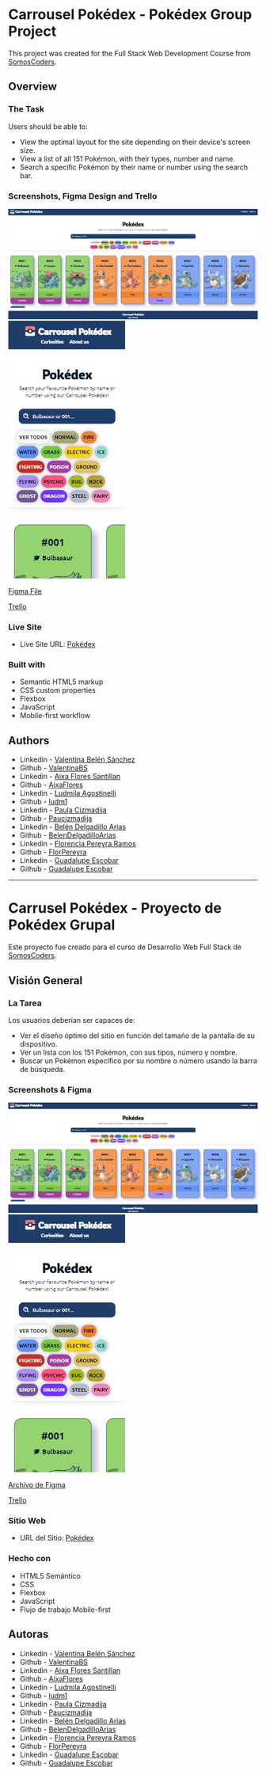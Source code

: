 # Carrousel Pokédex - Pokédex Group Project

This project was created for the Full Stack Web Development Course from [SomosCoders](https://somoscoders.org/es).

## Overview

### The Task

Users should be able to:

- View the optimal layout for the site depending on their device's screen size.
- View a list of all 151 Pokémon, with their types, number and name.
- Search a specific Pokémon by their name or number using the search bar.

### Screenshots, Figma Design and Trello

![Desktop View](assets/images/desktop-preview.png)
![Mobile View](assets/images/mobile-preview.png)

[Figma File](https://www.figma.com/file/QeHEanoBGyaiO4tKVrVEz6/Pok%C3%A9dex?type=design&node-id=0-1&mode=design&t=K13J3AYMb05mbuDF-0)

[Trello](https://trello.com/b/soCxGvwR/empujar-grupo-4)

### Live Site

- Live Site URL: [Pokédex](https://proyecto-pokedex-seven.vercel.app/)

### Built with

- Semantic HTML5 markup
- CSS custom properties
- Flexbox
- JavaScript
- Mobile-first workflow

## Authors

- Linkedin - [Valentina Belén Sánchez](https://www.linkedin.com/in/valentina-belen-sanchez/)
- Github - [ValentinaBS](https://github.com/ValentinaBS)
- Linkedin - [Aixa Flores Santillan](https://www.linkedin.com/in/aixa-flores-santillan/)
- Github - [AixaFlores](https://github.com/AixaFlores)
- Linkedin - [Ludmila Agostinelli](https://www.linkedin.com/in/ludmila-agostinelli-2a004a27b/)
- Github - [ludm1](https://github.com/ludm1)
- Linkedin - [Paula Cizmadija](https://www.linkedin.com/in/paulacizmadija/)
- Github - [Paucizmadija](https://github.com/Paucizmadija)
- Linkedin - [Belén Delgadillo Arias](https://www.linkedin.com/in/belen-delgadillo-arias-349043251)
- Github - [BelenDelgadilloArias](https://github.com/BelenDelgadilloArias)
- Linkedin - [Florencia Pereyra Ramos](https://www.linkedin.com/in/florenciacamilapereyraramos)
- Github - [FlorPereyra](https://github.com/FlorPereyra)
- Linkedin - [Guadalupe Escobar](https://www.linkedin.com/in/guadalupe-escobar-65967627a/)
- Github - [Guadalupe Escobar](https://github.com/guadalupe1516)

---

# Carrusel Pokédex - Proyecto de Pokédex Grupal

Este proyecto fue creado para el curso de Desarrollo Web Full Stack de [SomosCoders](https://somoscoders.org/es).

## Visión General

### La Tarea

Los usuarios deberían ser capaces de:

- Ver el diseño óptimo del sitio en función del tamaño de la pantalla de su dispositivo.
- Ver un lista con los 151 Pokémon, con sus tipos, número y nombre.
- Buscar un Pokémon específico por su nombre o número usando la barra de búsqueda.

### Screenshots & Figma

![Vista de Navegador](assets/images/desktop-preview.png)
![Vista de Teléfono](assets/images/mobile-preview.png)

[Archivo de Figma](https://www.figma.com/file/QeHEanoBGyaiO4tKVrVEz6/Pok%C3%A9dex?type=design&node-id=0-1&mode=design&t=K13J3AYMb05mbuDF-0)

[Trello](https://trello.com/b/soCxGvwR/empujar-grupo-4)

### Sitio Web

- URL del Sitio: [Pokédex](pokedex-ashy-theta.vercel.app)

### Hecho con

- HTML5 Semántico
- CSS
- Flexbox
- JavaScript
- Flujo de trabajo Mobile-first

## Autoras

- Linkedin - [Valentina Belén Sánchez](https://www.linkedin.com/in/valentina-belen-sanchez/)
- Github - [ValentinaBS](https://github.com/ValentinaBS)
- Linkedin - [Aixa Flores Santillan](https://www.linkedin.com/in/aixa-flores-santillan/)
- Github - [AixaFlores](https://github.com/AixaFlores)
- Linkedin - [Ludmila Agostinelli](https://www.linkedin.com/in/ludmila-agostinelli-2a004a27b/)
- Github - [ludm1](https://github.com/ludm1)
- Linkedin - [Paula Cizmadija](https://www.linkedin.com/in/paulacizmadija/)
- Github - [Paucizmadija](https://github.com/Paucizmadija)
- Linkedin - [Belén Delgadillo Arias](https://www.linkedin.com/in/belen-delgadillo-arias-349043251)
- Github - [BelenDelgadilloArias](https://github.com/BelenDelgadilloArias)
-  Linkedin - [Florencia Pereyra Ramos](https://www.linkedin.com/in/florenciacamilapereyraramos)
- Github - [FlorPereyra](https://github.com/FlorPereyra)
- Linkedin - [Guadalupe Escobar](https://www.linkedin.com/in/guadalupe-escobar-65967627a/)
- Github - [Guadalupe Escobar](https://github.com/guadalupe1516)
